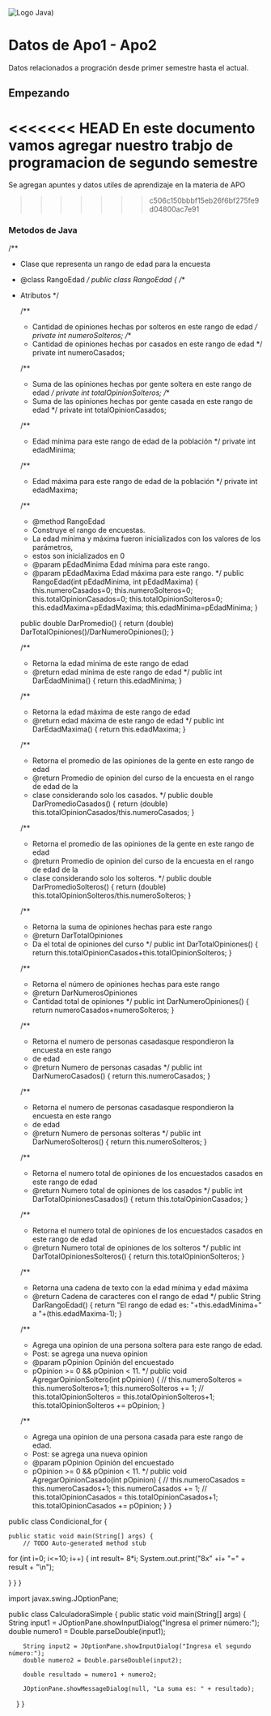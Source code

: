 ![Logo Java](https://seeklogo.com/images/J/java-logo-7833D1D21A-seeklogo.com.png))

# Datos de Apo1 - Apo2

Datos relacionados a progración desde primer semestre hasta el actual.

## Empezando

<<<<<<< HEAD
En este documento vamos agregar nuestro trabjo de programacion de segundo semestre
=======
Se agregan apuntes y datos utiles de aprendizaje en la materia de APO
>>>>>>> c506c150bbbf15eb26f6bf275fe9d04800ac7e91

### Metodos de Java

/**
 * Clase que representa un rango de edad para la encuesta
 * @class RangoEdad
 */
public class RangoEdad {
/**
 * Atributos
 */
	
	/**
	 * Cantidad de opiniones hechas por solteros en este rango de edad
	 */
	private int numeroSolteros;
	/**
	 * Cantidad de opiniones hechas por casados en este rango de edad
	 */
	private int numeroCasados;
	
	
	/**
	 * Suma de las opiniones hechas por gente soltera en este rango de edad
	 */
	private int totalOpinionSolteros;
	/**
	 * Suma de las opiniones hechas por gente casada en este rango de edad
	 */
	private int totalOpinionCasados;
	
	
	/**
	 * Edad mínima para este rango de edad de la población
	 */
	private int edadMinima;
	
	/**
	 * Edad máxima para este rango de edad de la población
	 */
	private int edadMaxima;
	
	/**
	 * @method RangoEdad
	 * Construye el rango de encuestas.
	 * La edad mínima y máxima fueron inicializados con los valores de los parámetros,
	 * estos son inicializados en 0
	 * @param pEdadMinima Edad mínima para este rango.
	 * @param pEdadMaxima Edad máxima para este rango.
	 */
	public RangoEdad(int pEdadMinima, int pEdadMaxima) {
		this.numeroCasados=0;
		this.numeroSolteros=0;
		this.totalOpinionCasados=0;
		this.totalOpinionSolteros=0;
		this.edadMaxima=pEdadMaxima;
		this.edadMinima=pEdadMinima;
	}

	public double DarPromedio() {
		return (double) DarTotalOpiniones()/DarNumeroOpiniones();
	}
	
	/**
	 * Retorna la edad minima de este rango de edad
	 * @return edad mínima de este rango de edad
	 */
	public int DarEdadMinima() {
		return this.edadMinima;
	}
	
	/**
	 * Retorna la edad máxima de este rango de edad
	 * @return edad máxima de este rango de edad
	 */
	public int DarEdadMaxima() {
		return this.edadMaxima;
	}
	
	/**
	 * Retorna el promedio de las opiniones de la gente en este rango de edad
	 * @return Promedio de opinion del curso de la encuesta en el rango de edad de la
	 * clase considerando solo los casados.
	 */
	public double DarPromedioCasados() {
		return (double) this.totalOpinionCasados/this.numeroCasados;
	}
	
	/**
	 * Retorna el promedio de las opiniones de la gente en este rango de edad
	 * @return Promedio de opinion del curso de la encuesta en el rango de edad de la
	 * clase considerando solo los solteros.
	 */
	public double DarPromedioSolteros() {
		return (double) this.totalOpinionSolteros/this.numeroSolteros;
	}
	
	/**
	 * Retorna la suma de opiniones hechas para este rango
	 * @return DarTotalOpiniones
	 * Da el total de opiniones del curso
	 */
	public int DarTotalOpiniones() {
		return this.totalOpinionCasados+this.totalOpinionSolteros;
	}
	
	/**
	 * Retorna el número de opiniones hechas para este rango
	 * @return DarNumerosOpiniones
	 * Cantidad total de opiniones
	 */
	public int DarNumeroOpiniones() {
		return numeroCasados+numeroSolteros;
	}
	
	/**
	 * Retorna el numero de personas casadasque respondieron la encuesta en este rango
	 * de edad
	 * @return Numero de personas casadas
	 */
	public int DarNumeroCasados() {
		return this.numeroCasados;
	}
	
	/**
	 * Retorna el numero de personas casadasque respondieron la encuesta en este rango
	 * de edad
	 * @return Numero de personas solteras
	 */
	public int DarNumeroSolteros() {
		return this.numeroSolteros;
	}
	
	/**
	 * Retorna el numero total de opiniones de los encuestados casados en este rango de edad
	 * @return Numero total de opiniones de los casados
	 */
	public int DarTotalOpinionesCasados() {
		return this.totalOpinionCasados;
	}
	
	/**
	 * Retorna el numero total de opiniones de los encuestados casados en este rango de edad
	 * @return Numero total de opiniones de los solteros
	 */
	public int DarTotalOpinionesSolteros() {
		return this.totalOpinionSolteros;
	}
	
	/**
	 * Retorna una cadena de texto con la edad mínima y edad máxima
	 * @return Cadena de caracteres con el rango de edad
	 */
	public String DarRangoEdad() {
		return "El rango de edad es: "+this.edadMinima+" a "+(this.edadMaxima-1); 
	}
	
	/**
	 * Agrega una opinion de una persona soltera para este rango de edad.  <br>
	 * Post: se agrega una nueva opinion
	 * @param pOpinion  Opinión del encuestado
	 * pOpinion >= 0 && pOpinion < 11. 
	 */
	public void AgregarOpinionSoltero(int pOpinion) {
		// this.numeroSolteros = this.numeroSolteros+1;
		this.numeroSolteros += 1;
		// this.totalOpinionSolteros = this.totalOpinionSolteros+1;
		this.totalOpinionSolteros += pOpinion;
	}
	
	/**
	 * Agrega una opinion de una persona casada para este rango de edad.  <br>
	 * Post: se agrega una nueva opinion
	 * @param pOpinion  Opinión del encuestado
	 * pOpinion >= 0 && pOpinion < 11. 
	 */
	public void AgregarOpinionCasado(int pOpinion) {
		// this.numeroCasados = this.numeroCasados+1;
		this.numeroCasados += 1;
		// this.totalOpinionCasados = this.totalOpinionCasados+1;
		this.totalOpinionCasados += pOpinion;
	}
}

public class Condicional_for {

	public static void main(String[] args) {
		// TODO Auto-generated method stub

for (int i=0; i<=10; i++) {
	int result= 8*i;
	System.out.print("8x" +i+ "=" + result + "\n");
	
}
	}
}

import javax.swing.JOptionPane;

public class CalculadoraSimple {
    public static void main(String[] args) {
        String input1 = JOptionPane.showInputDialog("Ingresa el primer número:");
        double numero1 = Double.parseDouble(input1);

        String input2 = JOptionPane.showInputDialog("Ingresa el segundo número:");
        double numero2 = Double.parseDouble(input2);

        double resultado = numero1 + numero2;

        JOptionPane.showMessageDialog(null, "La suma es: " + resultado);
    }
}
